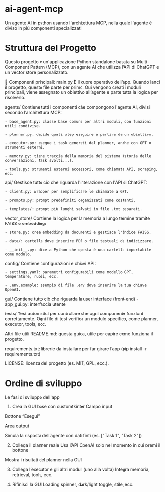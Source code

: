# ai-agent-mcp
Un agente AI in python usando l'architettura MCP, nella quale l'agente è diviso in più componenti specializzati

# Struttura del Progetto
Questo progetto è un'applicazione Python standalone basata su Multi-Component Pattern (MCP), con un agente AI che utilizza l'API di ChatGPT e un vector store personalizzato.

🧠 Componenti principali:
main.py
    È il cuore operativo dell'app. Quando lanci il progetto, questo file parte per primo. Qui vengono creati i moduli principali, viene assegnato un obiettivo all’agente e parte tutta la logica per risolverlo.

agents/
Contiene tutti i componenti che compongono l'agente AI, divisi secondo l’architettura MCP:

    - base_agent.py: classe base comune per altri moduli, con funzioni utili condivise.

    - planner.py: decide quali step eseguire a partire da un obiettivo.

    - executor.py: esegue i task generati dal planner, anche con GPT o strumenti esterni.

    - memory.py: tiene traccia della memoria del sistema (storia delle conversazioni, task svolti...).

    - tools.py: strumenti esterni accessori, come chiamate API, scraping, ecc.

api/
Gestisce tutto ciò che riguarda l'interazione con l'API di ChatGPT:

    - client.py: wrapper per semplificare le chiamate a GPT.

    - prompts.py: prompt predefiniti organizzati come costanti.

    - templates/: prompt più lunghi salvati in file .txt separati.

vector_store/
Contiene la logica per la memoria a lungo termine tramite FAISS e embedding:

    - store.py: crea embedding da documenti e gestisce l'indice FAISS.

    - data/: cartella dove inserire PDF o file testuali da indicizzare.

    - __init__.py: dice a Python che questa è una cartella importabile come modulo.

config/
Contiene configurazioni e chiavi API:

    - settings.yaml: parametri configurabili come modello GPT, temperature, ruoli, ecc.

    - .env.example: esempio di file .env dove inserire la tua chiave OpenAI.

gui/
Contiene tutto ciò che riguarda la user interface (front-end)
    - app_gui.py: interfaccia utente

tests/
Test automatici per controllare che ogni componente funzioni correttamente. Ogni file di test verifica un modulo specifico, come planner, executor, tools, ecc.

Altri file utili
README.md: questa guida, utile per capire come funziona il progetto.

requirements.txt: librerie da installare per far girare l’app (pip install -r requirements.txt).

LICENSE: licenza del progetto (es. MIT, GPL, ecc.).

# Ordine di sviluppo
Le fasi di sviluppo dell'app

1. Crea la GUI base con customtkinter
Campo input

Bottone “Esegui”

Area output

Simula la risposta dell’agente con dati finti (es. ["Task 1", "Task 2"])

2. Collega il planner reale
Usa l’API OpenAI solo nel momento in cui premi il bottone

Mostra i risultati del planner nella GUI

3. Collega l’executor e gli altri moduli (uno alla volta)
Integra memoria, retrieval, tools, ecc.

4. Rifinisci la GUI
Loading spinner, dark/light toggle, stile, ecc.

